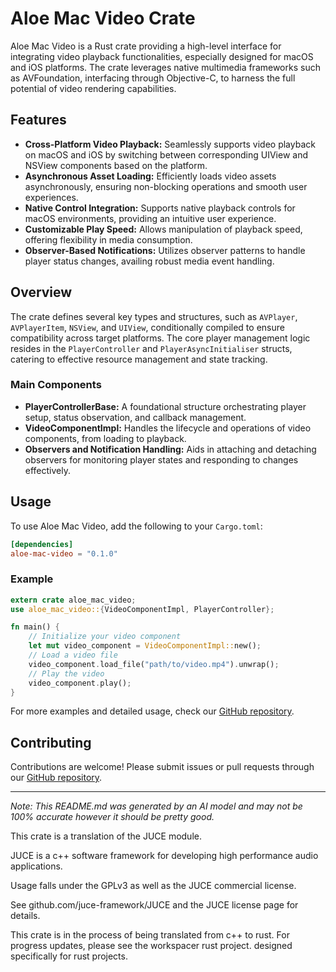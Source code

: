 # Aloe Mac Video Crate

Aloe Mac Video is a Rust crate providing a high-level interface for integrating video playback functionalities, especially designed for macOS and iOS platforms. The crate leverages native multimedia frameworks such as AVFoundation, interfacing through Objective-C, to harness the full potential of video rendering capabilities.

## Features

- **Cross-Platform Video Playback:** Seamlessly supports video playback on macOS and iOS by switching between corresponding UIView and NSView components based on the platform.
- **Asynchronous Asset Loading:** Efficiently loads video assets asynchronously, ensuring non-blocking operations and smooth user experiences.
- **Native Control Integration:** Supports native playback controls for macOS environments, providing an intuitive user experience.
- **Customizable Play Speed:** Allows manipulation of playback speed, offering flexibility in media consumption.
- **Observer-Based Notifications:** Utilizes observer patterns to handle player status changes, availing robust media event handling.

## Overview

The crate defines several key types and structures, such as `AVPlayer`, `AVPlayerItem`, `NSView`, and `UIView`, conditionally compiled to ensure compatibility across target platforms. The core player management logic resides in the `PlayerController` and `PlayerAsyncInitialiser` structs, catering to effective resource management and state tracking.

### Main Components

- **PlayerControllerBase:** A foundational structure orchestrating player setup, status observation, and callback management.
- **VideoComponentImpl:** Handles the lifecycle and operations of video components, from loading to playback.
- **Observers and Notification Handling:** Aids in attaching and detaching observers for monitoring player states and responding to changes effectively.

## Usage

To use Aloe Mac Video, add the following to your `Cargo.toml`:

```toml
[dependencies]
aloe-mac-video = "0.1.0"
```

### Example

```rust
extern crate aloe_mac_video;
use aloe_mac_video::{VideoComponentImpl, PlayerController};

fn main() {
    // Initialize your video component
    let mut video_component = VideoComponentImpl::new();
    // Load a video file
    video_component.load_file("path/to/video.mp4").unwrap();
    // Play the video
    video_component.play();
}
```

For more examples and detailed usage, check our [GitHub repository](https://github.com/klebs6/aloe-rs).

## Contributing

Contributions are welcome! Please submit issues or pull requests through our [GitHub repository](https://github.com/klebs6/aloe-rs).

---

*Note: This README.md was generated by an AI model and may not be 100% accurate however it should be pretty good.*

This crate is a translation of the JUCE module.

JUCE is a c++ software framework for developing high performance audio applications.

Usage falls under the GPLv3 as well as the JUCE commercial license.

See github.com/juce-framework/JUCE and the JUCE license page for details.

This crate is in the process of being translated from c++ to rust. For progress updates, please see the workspacer rust project. designed specifically for rust projects.
